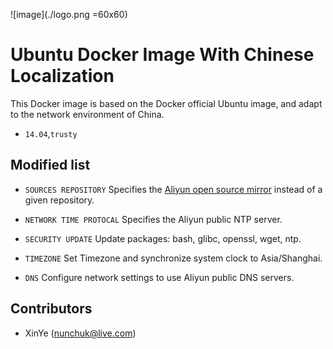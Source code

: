 ![image](./logo.png =60x60)

# Ubuntu Docker Image With Chinese Localization

This Docker image is based on the Docker official Ubuntu image, and adapt to the network environment of China.

* `14.04`,`trusty`

## Modified list

* `SOURCES REPOSITORY`
	Specifies the [Aliyun open source mirror](http://mirrors.aliyun.com/) instead of a given repository.

* `NETWORK TIME PROTOCAL`
	Specifies the Aliyun public NTP server.
	
* `SECURITY UPDATE`
	Update packages: bash, glibc, openssl, wget, ntp.
	
* `TIMEZONE`
	Set Timezone and synchronize system clock to Asia/Shanghai.	
	
* `DNS`
	Configure network settings to use Aliyun public DNS servers.

Contributors
-------------------
* XinYe (nunchuk@live.com)